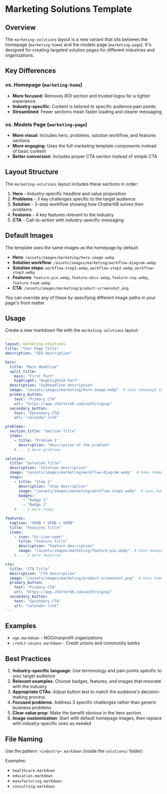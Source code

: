# Marketing Solutions Template

## Overview

The `marketing-solutions` layout is a new variant that sits between the homepage (`marketing-home`) and the models page (`marketing-page`). It's designed for creating targeted solution pages for different industries and organizations.

## Key Differences

### vs. Homepage (`marketing-home`)
- **More focused**: Removes ROI section and trusted logos for a tighter experience
- **Industry-specific**: Content is tailored to specific audience pain points
- **Streamlined**: Fewer sections mean faster loading and clearer messaging

### vs. Models Page (`marketing-page`)
- **More visual**: Includes hero, problems, solution workflow, and features sections
- **More engaging**: Uses the full marketing template components instead of basic content
- **Better conversion**: Includes proper CTA section instead of simple CTA

## Layout Structure

The `marketing-solutions` layout includes these sections in order:
1. **Hero** - Industry-specific headline and value proposition
2. **Problems** - 3 key challenges specific to the target audience
3. **Solution** - 3-step workflow showing how ChatterKB solves their problems
4. **Features** - 4 key features relevant to the industry
5. **CTA** - Call-to-action with industry-specific messaging

## Default Images

The template uses the same images as the homepage by default:
- **Hero**: `/assets/images/marketing/hero-image.webp`
- **Solution workflow**: `/assets/images/marketing/workflow-diagram.webp`
- **Solution steps**: `workflow-step1.webp`, `workflow-step2.webp`, `workflow-step3.webp`
- **Features**: `feature-pin.webp`, `feature-docs.webp`, `feature-sop.webp`, `feature-team.webp`
- **CTA**: `/assets/images/marketing/product-screenshot.png`

You can override any of these by specifying different image paths in your page's front matter.

## Usage

Create a new markdown file with the `marketing-solutions` layout:

```yaml
---
layout: marketing-solutions
title: "Your Page Title"
description: "SEO description"

hero:
  title: "Main Headline"
  split_title:
    main: "First Part"
    highlight: "Highlighted Part"
  description: "Subheadline description"
  image: "/assets/images/marketing/hero-image.webp"  # Uses homepage image by default
  primary_button:
    text: "Primary CTA"
    url: "https://app.chatterkb.com/auth/signup"
  secondary_button:
    text: "Secondary CTA"
    url: "calendar-link"

problems:
  section_title: "Section Title"
  items:
    - title: "Problem 1"
      description: "Description of the problem"
    # ... 2 more problems

solution:
  title: "Solution Title"
  description: "Solution description"
  image: "/assets/images/marketing/workflow-diagram.webp"  # Uses homepage image by default
  steps:
    - title: "Step 1"
      description: "Step description"
      image: "/assets/images/marketing/workflow-step1.webp"  # Uses homepage image by default
      badges:
        - "Badge 1"
        - "Badge 2"
    # ... 2 more steps

features:
  tagline: "VERB • VERB • VERB"
  title: "Features Title"
  items:
    - icon: "bi-icon-name"
      title: "Feature Title"
      description: "Feature description"
      image: "/assets/images/marketing/feature-pin.webp"  # Uses homepage image by default
    # ... 3 more features

cta:
  title: "CTA Title"
  description: "CTA description"
  image: "/assets/images/marketing/product-screenshot.png"  # Uses homepage image by default
  primary_button:
    text: "Primary CTA"
    url: "https://app.chatterkb.com/auth/signup"
  secondary_button:
    text: "Secondary CTA"
    url: "calendar-link"
---
```

## Examples

- `ngo.markdown` - NGO/nonprofit organizations
- `credit-unions.markdown` - Credit unions and community banks

## Best Practices

1. **Industry-specific language**: Use terminology and pain points specific to your target audience
2. **Relevant examples**: Choose badges, features, and images that resonate with the industry
3. **Appropriate CTAs**: Adjust button text to match the audience's decision-making process
4. **Focused problems**: Address 3 specific challenges rather than generic business problems
5. **Clear value prop**: Make the benefit obvious in the hero section
6. **Image customization**: Start with default homepage images, then replace with industry-specific ones as needed

## File Naming

Use the pattern: `<industry>.markdown` (inside the `solutions/` folder)

Examples:
- `healthcare.markdown`
- `education.markdown`
- `manufacturing.markdown`
- `consulting.markdown` 
